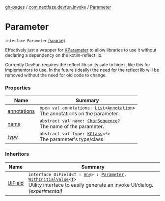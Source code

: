 [gh-pages](../../index.md) / [com.nextfaze.devfun.invoke](../index.md) / [Parameter](./index.md)

# Parameter

`interface Parameter` [(source)](https://github.com/NextFaze/dev-fun/tree/master/devfun/src/main/java/com/nextfaze/devfun/invoke/View.kt#L25)

Effectively just a wrapper for [KParameter](https://kotlinlang.org/api/latest/jvm/stdlib/kotlin.reflect/-k-parameter/index.html) to allow libraries to use it without declaring a dependency on the kotlin-reflect lib.

Currently DevFun requires the reflect lib so its safe to hide it like this for implementors to use.
In the future (ideally) the need for the reflect lib will be removed without the need for old code to change.

### Properties

| Name | Summary |
|---|---|
| [annotations](annotations.md) | `open val annotations: `[`List`](https://kotlinlang.org/api/latest/jvm/stdlib/kotlin.collections/-list/index.html)`<`[`Annotation`](https://kotlinlang.org/api/latest/jvm/stdlib/kotlin/-annotation/index.html)`>`<br>The annotations on the parameter. |
| [name](name.md) | `abstract val name: `[`CharSequence`](https://kotlinlang.org/api/latest/jvm/stdlib/kotlin/-char-sequence/index.html)`?`<br>The name of the parameter. |
| [type](type.md) | `abstract val type: `[`KClass`](https://kotlinlang.org/api/latest/jvm/stdlib/kotlin.reflect/-k-class/index.html)`<*>`<br>The parameter's type/class. |

### Inheritors

| Name | Summary |
|---|---|
| [UiField](../-ui-field/index.md) | `interface UiField<T : `[`Any`](https://kotlinlang.org/api/latest/jvm/stdlib/kotlin/-any/index.html)`> : `[`Parameter`](./index.md)`, `[`WithInitialValue`](../-with-initial-value/index.md)`<`[`T`](../-ui-field/index.md#T)`>`<br>Utility interface to easily generate an invoke UI/dialog. *(experimental)* |
